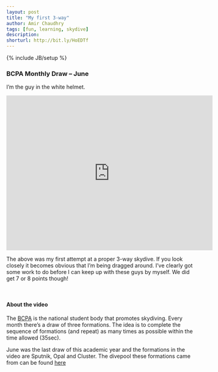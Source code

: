 ```yaml
---
layout: post
title: "My first 3-way"
author: Amir Chaudhry
tags: [fun, learning, skydive]
description:
shorturl: http://bit.ly/HoEDTf
---
```

{% include JB/setup %}

### BCPA Monthly Draw – June

I’m the guy in the white helmet.

<iframe width="540" height="405" src="http://www.youtube-nocookie.com/embed/3e4t-BA20Jo?rel=0" frameborder="0" allowfullscreen="true">lipsum</iframe>

The above was my first attempt at a proper 3-way skydive. If you look closely it becomes obvious that I’m being dragged around. I’ve clearly got some work to do before I can keep up with these guys by myself. We did get 7 or 8 points though!

<br />

#### About the video

The [BCPA][] is the national student body that promotes skydiving. Every month there’s a draw of three formations. The idea is to complete the sequence of formations (and repeat) as many times as possible within the time allowed (35sec).

June was the last draw of this academic year and the formations in the video are Sputnik, Opal and Cluster. The divepool these formations came from can be found [here][]

[BCPA]: http://www.ukskydiver.co.uk/cms/index.php?/topic/9412-bcpa-about-contact-how-to-join/
[here]: http://img638.imageshack.us/img638/5070/bcpafs3waydivepool.gif